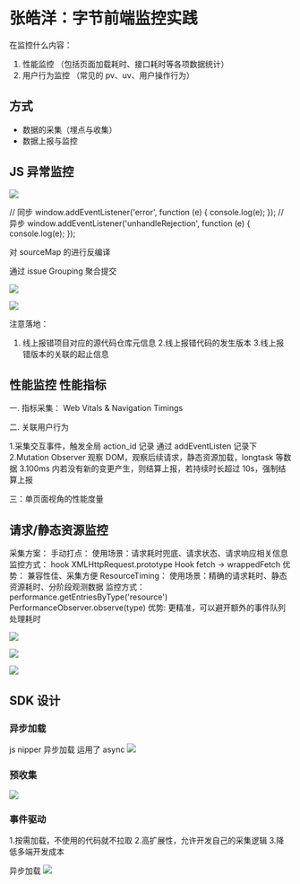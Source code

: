 # 张皓洋：字节前端监控实践

在监控什么内容：

1. 性能监控 （包括页面加载耗时、接口耗时等各项数据统计）
2. 用户行为监控 （常见的 pv、uv、用户操作行为）

## 方式

- 数据的采集（埋点与收集）
- 数据上报与监控

## JS 异常监控

![](picture/张皓洋：字节前端监控实践/2022-05-29-16-28-20.png)

// 同步
window.addEventListener('error', function (e) {
console.log(e);
});
// 异步
window.addEventListener('unhandleRejection', function (e) {
console.log(e);
});

对 sourceMap 的进行反编译

通过 issue Grouping 聚合提交

![](picture/张皓洋：字节前端监控实践/2022-05-30-11-15-59.png)

![](picture/张皓洋：字节前端监控实践/2022-05-30-11-23-38.png)

注意落地：

1. 线上报错项目对应的源代码仓库元信息 2.线上报错代码的发生版本 3.线上报错版本的关联的起止信息

## 性能监控 性能指标

一. 指标采集： Web Vitals & Navigation Timings

二. 关联用户行为

1.采集交互事件，触发全局 action_id 记录
通过 addEventListen 记录下
2.Mutation Observer 观察 DOM，观察后续请求，静态资源加载，longtask 等数据
3.100ms 内若没有新的变更产生，则结算上报，若持续时长超过 10s，强制结算上报

三：单页面视角的性能度量

## 请求/静态资源监控

采集方案：
手动打点：
使用场景：请求耗时兜底、请求状态、请求响应相关信息
监控方式： hook XMLHttpRequest.prototype Hook fetch -> wrappedFetch
优势： 兼容性佳、采集方便
ResourceTiming：
使用场景：精确的请求耗时、静态资源耗时、分阶段观测数据
监控方式：performance.getEntriesByType('resource') PerformanceObserver.observe(type)
优势: 更精准，可以避开额外的事件队列处理耗时

![](picture/张皓洋：字节前端监控实践/2022-05-30-13-02-48.png)

![](picture/张皓洋：字节前端监控实践/2022-05-30-13-03-07.png)

![](picture/张皓洋：字节前端监控实践/2022-05-30-13-04-01.png)

## SDK 设计

### 异步加载

js nipper 异步加载 运用了 async
![](picture/张皓洋：字节前端监控实践/2022-05-30-13-06-10.png)

### 预收集

![](picture/张皓洋：字节前端监控实践/2022-05-30-13-24-12.png)

### 事件驱动

1.按需加载，不使用的代码就不拉取 2.高扩展性，允许开发自己的采集逻辑 3.降低多端开发成本

异步加载
![](picture/张皓洋：字节前端监控实践/2022-05-30-13-31-14.png)
